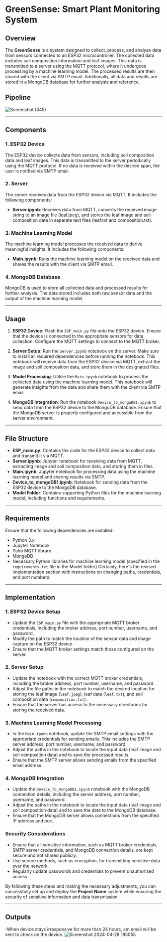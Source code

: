 # GreenSense: Smart Plant Monitoring System

## Overview
The **GreenSense** is a system designed to collect, process, and analyze data from sensors connected to an ESP32 microcontroller. The collected data includes soil composition information and leaf images. This data is transmitted to a server using the MQTT protocol, where it undergoes processing by a machine learning model. The processed results are then shared with the client via SMTP email. Additionally, all data and results are stored in a MongoDB database for further analysis and reference.

## Pipeline
![Screenshot (345)](https://github.com/A-Shubhi/DA353_IoT_Team5/assets/95265187/e2c8e09b-d97d-48b9-ad89-be69029c477f)

----

## Components
### 1. ESP32 Device
The ESP32 device collects data from sensors, including soil composition data and leaf images. This data is transmitted to the server periodically using the MQTT protocol. If no data is received within the desired span, the user is notified via SMTP email.

### 2. Server
The server receives data from the ESP32 device via MQTT. It includes the following components:
- **Server.ipynb**: Receives data from MQTT, converts the received image string to an image file (leaf.jpeg), and stores the leaf image and soil composition data in separate text files (leaf.txt and composition.txt).

### 3. Machine Learning Model
The machine learning model processes the received data to derive meaningful insights. It includes the following components:
- **Main.ipynb**: Runs the machine learning model on the received data and shares the results with the client via SMTP email.

### 4. MongoDB Database
MongoDB is used to store all collected data and processed results for further analysis. The data stored includes both raw sensor data and the output of the machine learning model.

----

## Usage
1. **ESP32 Device**: Flash the `ESP_main.py` file onto the ESP32 device. Ensure that the device is connected to the appropriate sensors for data collection. Configure the MQTT settings to connect to the MQTT broker.

2. **Server Setup**: Run the `Server.ipynb` notebook on the server. Make sure to install all required dependencies before running the notebook. This notebook will receive data from the ESP32 device via MQTT, extract the image and soil composition data, and store them in the designated files.

3. **Model Processing**: Utilize the `Main.ipynb` notebook to process the collected data using the machine learning model. This notebook will generate insights from the data and share them with the client via SMTP email.

4. **MongoDB Integration**: Run the notebook `Device_to_mongoDB1.ipynb` to send data from the ESP32 device to the MongoDB database. Ensure that the MongoDB server is properly configured and accessible from the server environment.

----

## File Structure
- **ESP_main.py**: Contains the code for the ESP32 device to collect data and transmit it via MQTT.
- **Server.ipynb**: Jupyter notebook for receiving data from MQTT, extracting image and soil composition data, and storing them in files.
- **Main.ipynb**: Jupyter notebook for processing data using the machine learning model and sharing results via SMTP.
- **Device_to_mongoDB1.ipynb**: Notebook for sending data from the ESP32 device to the MongoDB database.
- **Model Folder**: Contains supporting Python files for the machine learning model, including functions and requirements.

----

## Requirements
Ensure that the following dependencies are installed:
- Python 3.x
- Jupyter Notebook
- Paho MQTT library
- MongoDB
- Necessary Python libraries for machine learning model (specified in the `requirements.txt` file in the Model folder)
Certainly, here's the revised Implementation section with instructions on changing paths, credentials, and port numbers:

----

## Implementation

### 1. ESP32 Device Setup
- Update the `ESP_main.py` file with the appropriate MQTT broker credentials, including the broker address, port number, username, and password.
- Modify the path to match the location of the sensor data and image capture on the ESP32 device.
- Ensure that the MQTT broker settings match those configured on the server.

### 2. Server Setup
- Update the notebook with the correct MQTT broker credentials, including the broker address, port number, username, and password.
- Adjust the file paths in the notebook to match the desired location for storing the leaf image (`leaf.jpeg`), leaf data (`leaf.txt`), and soil composition data (`composition.txt`).
- Ensure that the server has access to the necessary directories for storing the received data.

### 3. Machine Learning Model Processing
- In the `Main.ipynb` notebook, update the SMTP email settings with the appropriate credentials for sending emails. This includes the SMTP server address, port number, username, and password.
- Adjust the paths in the notebook to locate the input data (leaf image and soil composition data) and to save the processed results.
- Ensure that the SMTP server allows sending emails from the specified email address.

### 4. MongoDB Integration
- Update the `Device_to_mongoDB1.ipynb` notebook with the MongoDB connection details, including the server address, port number, username, and password.
- Adjust the paths in the notebook to locate the input data (leaf image and soil composition data) and to save the data to the MongoDB database.
- Ensure that the MongoDB server allows connections from the specified IP address and port.

### Security Considerations
- Ensure that all sensitive information, such as MQTT broker credentials, SMTP server credentials, and MongoDB connection details, are kept secure and not shared publicly.
- Use secure methods, such as encryption, for transmitting sensitive data over the network.
- Regularly update passwords and credentials to prevent unauthorized access.

By following these steps and making the necessary adjustments, you can successfully set up and deploy the **Project Name** system while ensuring the security of sensitive information and data transmission.

----

## Outputs
-When device stays irresponsive for more than 24 hours, am email will be sent to check on the device.
![Screenshot 2024-04-28 185055](https://github.com/A-Shubhi/DA353_IoT_Team5/assets/95135448/ad8c2d5f-af5b-4086-840b-570098fa0a10)


